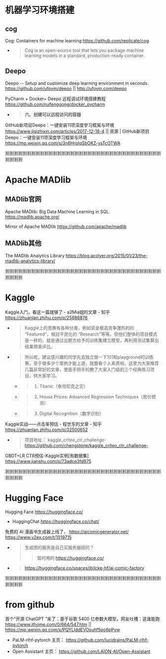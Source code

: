 
# 机器学习环境搭建

## cog

Cog: Containers for machine learning https://github.com/replicate/cog
- > Cog is an open-source tool that lets you package machine learning models in a standard, production-ready container.

## Deepo

Deepo -- Setup and customize deep learning environment in seconds. https://github.com/ufoym/deepo || http://ufoym.com/deepo

PyCharm + Docker+ Deepo 远程调试环境搭建教程 https://github.com/ruifenggong/docker_pycharm
- > **六、创建可以远程访问的容器**

GitHub新项目Deepo：一键安装11项深度学习框架与环境 https://www.jiqizhixin.com/articles/2017-12-18-4 || 资源 | GitHub新项目Deepo：一键安装11项深度学习框架与环境 https://mp.weixin.qq.com/s/3n6HrpIqSbOKZ-ysTcOTWA

:u5272::u5272::u5272::u5272::u5272::u5272::u5272::u5272::u5272::u5272::u5272::u5272::u5272::u5272::u5272::u5272::u5272::u5272::u5272::u5272::u5272::u5272::u5272::u5272::u5272::u5272::u5272::u5272::u5272::u5272::u5272::u5272::u5272::u5272::u5272::u5272::u5272::u5272::u5272::u5272:

# Apache MADlib

## MADlib官网

Apache MADlib: Big Data Machine Learning in SQL https://madlib.apache.org/

Mirror of Apache MADlib https://github.com/apache/madlib

## MADlib其他

The MADlib Analytics Library https://blog.acolyer.org/2015/01/23/the-madlib-analytics-library/

:u5272::u5272::u5272::u5272::u5272::u5272::u5272::u5272::u5272::u5272::u5272::u5272::u5272::u5272::u5272::u5272::u5272::u5272::u5272::u5272::u5272::u5272::u5272::u5272::u5272::u5272::u5272::u5272::u5272::u5272::u5272::u5272::u5272::u5272::u5272::u5272::u5272::u5272::u5272::u5272:

# Kaggle

Kaggle入门，看这一篇就够了 - a2Mia姐的文章 - 知乎 https://zhuanlan.zhihu.com/p/25686876
- > Kaggle上的竞赛有各种分类，例如奖金极高竞争激烈的的 “Featured”，相对平民化的 “Research”等等。但他们整体的项目模式是一样的，就是通过出题方给予的训练集建立模型，再利用测试集算出结果用来评比。
- > 所以呢，建议感兴趣的同学先去独立做一下101和playground的训练赛，至于做多少个案例才能上道，就要看个人素质啦。这里为大家推荐几篇非常好的文章，里面手把手的教了大家入门级的三个经典练习项目，供大家学习。
  * > 1. Titanic（泰坦尼克之灾）
  * > 2. House Prices: Advanced Regression Techniques（房价预测）
  * > 3. Digital Recognition（数字识别）

Kaggle实战——点击率预估 - 程世东的文章 - 知乎 https://zhuanlan.zhihu.com/p/32500652
- > 项目地址： kaggle_criteo_ctr_challenge- https://github.com/chengstone/kaggle_criteo_ctr_challenge-

GBDT+LR CTR预估-Kaggle实例[有数据集] https://www.jianshu.com/p/73adce3fd975

:u5272::u5272::u5272::u5272::u5272::u5272::u5272::u5272::u5272::u5272::u5272::u5272::u5272::u5272::u5272::u5272::u5272::u5272::u5272::u5272::u5272::u5272::u5272::u5272::u5272::u5272::u5272::u5272::u5272::u5272::u5272::u5272::u5272::u5272::u5272::u5272::u5272::u5272::u5272::u5272:

# Hugging Face

Hugging Face https://huggingface.co/
- HuggingChat https://huggingface.co/chat/

免费的 AI 漫画书生成器上线了， https://aicomicgenerator.net/ https://www.v2ex.com/t/1019715
- > 生成图的服务是自己买服务器搭的？
  >> 暂时用的 https://huggingface.co/
- > https://huggingface.co/spaces/jbilcke-hf/ai-comic-factory

:u5272::u5272::u5272::u5272::u5272::u5272::u5272::u5272::u5272::u5272::u5272::u5272::u5272::u5272::u5272::u5272::u5272::u5272::u5272::u5272::u5272::u5272::u5272::u5272::u5272::u5272::u5272::u5272::u5272::u5272::u5272::u5272::u5272::u5272::u5272::u5272::u5272::u5272::u5272::u5272:

# from github

首个“开源 ChatGPT ”来了：基于谷歌 5400 亿参数大模型，网友吐槽：这谁能跑 https://www.ithome.com/0/664/547.htm || https://mp.weixin.qq.com/s/PQYLIddEVOsuhf5po6pPyw
- PaLM-rlhf-pytorch 主页： https://github.com/lucidrains/PaLM-rlhf-pytorch
- Open Assistant 主页： https://github.com/LAION-AI/Open-Assistant
